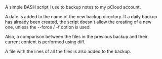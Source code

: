 A simple BASH script I use to backup notes to my pCloud account.

A date is added to the name of the new backup directory. If a daily backup has already been created,
the script doesn't allow the creating of a new one, unless the --force / -f option is used.

Also, a comparison between the files in the previous backup and their current content is performed
using diff.

A file with the lines of all the files is also added to the backup.
